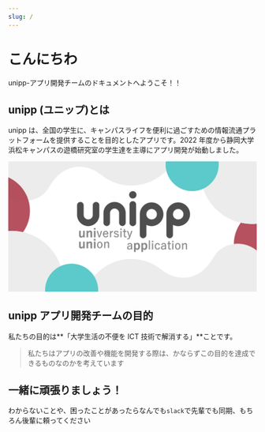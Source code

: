 ```yaml
---
slug: /
---
```


# こんにちわ

unipp-アプリ開発チームのドキュメントへようこそ！！

## unipp (ユニップ)とは

unipp は、全国の学生に、キャンパスライフを便利に過ごすための情報流通プラットフォームを提供することを目的としたアプリです。2022 年度から静岡大学浜松キャンパスの遊橋研究室の学生達を主導にアプリ開発が始動しました。

![unipp](./assets/unipp.png)

## unipp アプリ開発チームの目的

私たちの目的は**「大学生活の不便を ICT 技術で解消する」**ことです。

> 私たちはアプリの改善や機能を開発する際は、かならずこの目的を達成できるものなのかを考えています

## 一緒に頑張りましょう！

わからないことや、困ったことがあったらなんでも`slack`で先輩でも同期、もちろん後輩に頼ってください

